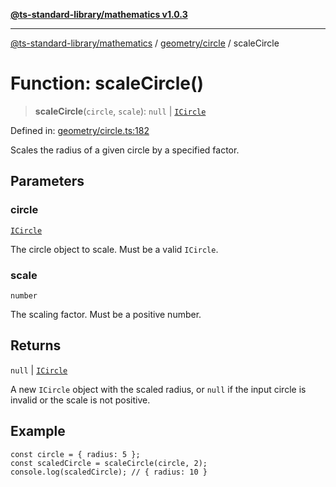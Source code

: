 [**@ts-standard-library/mathematics v1.0.3**](../../../README.md)

***

[@ts-standard-library/mathematics](../../../README.md) / [geometry/circle](../README.md) / scaleCircle

# Function: scaleCircle()

> **scaleCircle**(`circle`, `scale`): `null` \| [`ICircle`](../interfaces/ICircle.md)

Defined in: [geometry/circle.ts:182](https://github.com/gabaudette/ts-stdlib/blob/be448e6a9d9c20c6c2f27f6550ce4e65fc8c9b89/packages/mathematics/src/geometry/circle.ts#L182)

Scales the radius of a given circle by a specified factor.

## Parameters

### circle

[`ICircle`](../interfaces/ICircle.md)

The circle object to scale. Must be a valid `ICircle`.

### scale

`number`

The scaling factor. Must be a positive number.

## Returns

`null` \| [`ICircle`](../interfaces/ICircle.md)

A new `ICircle` object with the scaled radius, or `null` if the input circle is invalid or the scale is not positive.

## Example

```
const circle = { radius: 5 };
const scaledCircle = scaleCircle(circle, 2);
console.log(scaledCircle); // { radius: 10 }
```
